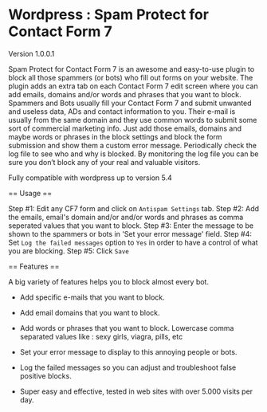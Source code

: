 # Wordpress : Spam Protect for Contact Form 7

Version 1.0.0.1

Spam Protect for Contact Form 7 is an awesome and easy-to-use plugin to block all those spammers (or bots) who fill out forms on your website. 
The plugin adds an extra tab on each Contact Form 7 edit screen where you can add emails, domains and/or words and phrases that you want to block.
Spammers and Bots usually fill your Contact Form 7 and submit unwanted and useless data, ADs and contact information to you.
Their e-mail is usually from the same domain and they use common words to submit some sort of commercial marketing info.
Just add those emails, domains and maybe words or phrases in the block settings and block the form submission and show them a custom error message.
Periodically check the log file to see who and why is blocked. By monitoring the log file you can be sure you don’t block any of your real and valuable visitors.

Fully compatible with wordpress up to version 5.4

== Usage ==

Step #1: Edit any CF7 form and click on `Antispam Settings` tab.
Step #2: Add the emails, email's domain and/or and/or words and phrases as comma seperated values that you want to block.
Step #3: Enter the message to be shown to the spammers or bots in 'Set your error message' field.
Step #4: Set `Log the failed messages` option to `Yes` in order to have a control of what you are blocking.
Step #5: Click `Save`

== Features ==

A big variety of features helps you to block almost every bot.

- Add specific e-mails that you want to block.

- Add email domains that you want to block.

- Add words or phrases that you want to block. Lowercase comma separated values like : sexy girls, viagra, pills, etc

- Set your error message to display to this annoying people or bots.

- Log the failed messages so you can adjust and troubleshoot false positive blocks.

- Super easy and effective, tested in web sites with over 5.000 visits per day.
